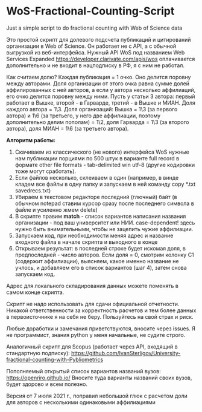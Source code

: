 # WoS-Fractional-Counting-Script
Just a simple script to do fractional counting with Web of Science data

Это простой скрипт для долевого подсчета публикаций и цитирований организации в Web of Science. Он работает не с API, а с обычной выгрузкой из веб-интерфейса. Нужный API WoS под названием Web Services Expanded https://developer.clarivate.com/apis/wos оплачивается дополнительно и не входит в нацподписку в РФ, я с ним не работал.

Как считаем долю? Каждая публикация = 1 очко. Оно делится поровну между авторами. Доля организации от этого очка равна сумме долей аффилированных с ней авторов, а если у автора несколько аффилиаций, его очко делится поровну между ними. Пусть у статьи 3 автора: первый работает в Вышке, второй - в Гарварде, третий - в Вышке и МИАН. Доля каждого автора = 1\3. Доля организаций: Вышка = 1\3 (за первого автора) и 1\6 (за третьего, у него две аффилиации, поэтому дополнительно делим пополам) = 1\2, доля Гарварда = 1\3 (за второго автора), доля МИАН = 1\6 (за третьего автора).

**Алгоритм работы:**

1. Скачиваем из классического (не нового) интерфейса WoS нужные нам публикации порциями по 500 штук в варианте full record в формате other file formats - tab-delimited win utf-8 (другие кодировки тоже могут сработать). 
2. Если файлов несколько, склеиваем в один (например, в винде кладем все файлы в одну папку и запускаем в ней команду copy *.txt savedrecs.txt)
3. Убираем в текстовом редакторе последний (глючный) байт (в обычном notepad ставим курсор сразу после последнего символа в файле и усиленно жмем delete)
4. В скрипте правим **match** - список вариантов написания названия организации - под ваш университет или НИИ. case-dependent! здесь нужно быть внимательными, чтобы не зацепить чужие аффилиации.
5. Запускаем код, при необходимости меняя адрес и название входного файла в начале скрипта и выходного в конце
6. Открываем результат: в последней строке будет искомая доля, в предпоследней - число авторов. Если доля = 0, смотрим колонку C1 (содержит аффилиации), выясняем, какое именно название не учлось, и добавляем его в список вариантов (шаг 4), затем снова запускаем код.

Адрес для локального складирования данных можете поменять в самом конце скрипта. 

Скрипт не надо использовать для сдачи официальной отчетности. Никакой ответственности за корректность расчетов и тем более данных в первоисточнике я на себя не беру. Пользуйтесь на свой страх и риск. 

Любые доработки и замечания приветствуются, вносите через issues. Я не программист, знания python у меня начальные, не судите строго. 

Аналогичный скрипт для Scopus (работает через API, входящий в стандартную подписку): https://github.com/IvanSterligov/University-fractional-counting-with-Pybliometrics

Пополняемый открытый список вариантов названий вузов: https://openriro.github.io/ Вносите туда варианты названий своих вузов, будет здорово и всем полезно.

Версия от 7 июля 2021 г., поправил небольшой глюк с расчетом доли для авторов с несколькими одинаковыми аффилиациями

